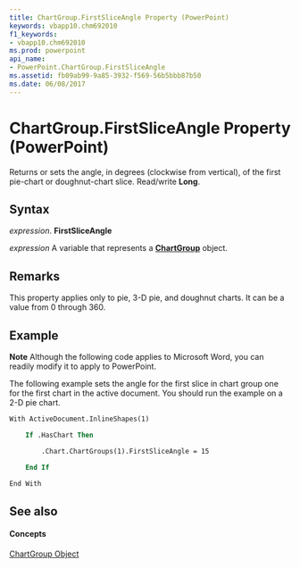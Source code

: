 ```yaml
---
title: ChartGroup.FirstSliceAngle Property (PowerPoint)
keywords: vbapp10.chm692010
f1_keywords:
- vbapp10.chm692010
ms.prod: powerpoint
api_name:
- PowerPoint.ChartGroup.FirstSliceAngle
ms.assetid: fb09ab99-9a85-3932-f569-56b5bbb87b50
ms.date: 06/08/2017
---
```



# ChartGroup.FirstSliceAngle Property (PowerPoint)

Returns or sets the angle, in degrees (clockwise from vertical), of the first pie-chart or doughnut-chart slice. Read/write  **Long**.


## Syntax

 _expression_. **FirstSliceAngle**

 _expression_ A variable that represents a **[ChartGroup](chartgroup-object-powerpoint.md)** object.


## Remarks

This property applies only to pie, 3-D pie, and doughnut charts. It can be a value from 0 through 360. 


## Example




 **Note**  Although the following code applies to Microsoft Word, you can readily modify it to apply to PowerPoint.

The following example sets the angle for the first slice in chart group one for the first chart in the active document. You should run the example on a 2-D pie chart.




```vb
With ActiveDocument.InlineShapes(1)

    If .HasChart Then

        .Chart.ChartGroups(1).FirstSliceAngle = 15

    End If

End With


```


## See also


#### Concepts


[ChartGroup Object](chartgroup-object-powerpoint.md)

